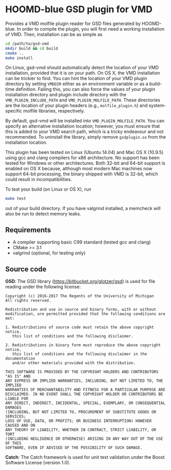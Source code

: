 # HOOMD-blue GSD plugin for VMD

Provides a VMD molfile plugin reader for GSD files generated by HOOMD-blue.
In order to compile the plugin, you will first need a working installation
of VMD. Then, installation can be as simple as

```bash
cd /path/to/gsd-vmd
mkdir build && cd build
cmake ..
make install
```

On Linux, gsd-vmd should automatically detect the location of your VMD
installation, provided that it is on your path. On OS X, the VMD
installation can be trickier to find. You can hint the location
of your VMD plugin directory by setting `VMDDIR` either as an
environment variable or as a build-time definition. Failing this,
you can also force the values of your plugin installation directory
and plugin include directory with the `VMD_PLUGIN_INCLUDE_PATH`
and `VMD_PLUGIN_MOLFILE_PATH`. These directories are the location
of your plugin headers (e.g., `molfile_plugin.h`) and 
system-specific molfile libraries, respectively.

By default, gsd-vmd will be installed into `VMD_PLUGIN_MOLFILE_PATH`.
You can specify an alternative installation location; however, you
must ensure that this is added to your VMD search path, which is a
tricky endeavour and not recommended. To uninstall the library, simply
remove `gsdplugin.so` from the installation location.

This plugin has been tested on Linux (Ubuntu 14.04) and Mac OS X (10.9.5)
using gcc and clang compilers for x86 architecture. No support has been
tested for Windows or other architectures. Both 32-bit and 64-bit
support is enabled on OS X because, although most modern Mac machines
now support 64-bit processing, the binary shipped with VMD is 32-bit,
which could result in incompatibilities.

To test your build (on Linux or OS X), run

```bash
make test
```

out of your build directory. If you have valgrind installed, a memcheck
will also be run to detect memory leaks.

## Requirements
* A compiler supporting basic C99 standard (tested gcc and clang)
* CMake >= 3.1
* valgrind (optional, for testing only)

## Source code
**GSD**: The GSD library (https://bitbucket.org/glotzer/gsd) is used for
file reading under the following license:

    Copyright (c) 2016-2017 The Regents of the University of Michigan
    All rights reserved.

    Redistribution and use in source and binary forms, with or without
    modification, are permitted provided that the following conditions are met:

    1. Redistributions of source code must retain the above copyright notice,
       this list of conditions and the following disclaimer.

    2. Redistributions in binary form must reproduce the above copyright notice,
       this list of conditions and the following disclaimer in the documentation
       and/or other materials provided with the distribution.

    THIS SOFTWARE IS PROVIDED BY THE COPYRIGHT HOLDERS AND CONTRIBUTORS "AS IS" AND
    ANY EXPRESS OR IMPLIED WARRANTIES, INCLUDING, BUT NOT LIMITED TO, THE IMPLIED
    WARRANTIES OF MERCHANTABILITY AND FITNESS FOR A PARTICULAR PURPOSE ARE
    DISCLAIMED. IN NO EVENT SHALL THE COPYRIGHT HOLDER OR CONTRIBUTORS BE LIABLE FOR
    ANY DIRECT, INDIRECT, INCIDENTAL, SPECIAL, EXEMPLARY, OR CONSEQUENTIAL DAMAGES
    (INCLUDING, BUT NOT LIMITED TO, PROCUREMENT OF SUBSTITUTE GOODS OR SERVICES;
    LOSS OF USE, DATA, OR PROFITS; OR BUSINESS INTERRUPTION) HOWEVER CAUSED AND ON
    ANY THEORY OF LIABILITY, WHETHER IN CONTRACT, STRICT LIABILITY, OR TORT
    (INCLUDING NEGLIGENCE OR OTHERWISE) ARISING IN ANY WAY OUT OF THE USE OF THIS
    SOFTWARE, EVEN IF ADVISED OF THE POSSIBILITY OF SUCH DAMAGE.

**Catch**: The Catch framework is used for unit test validation under
the Boost Software License (version 1.0).
